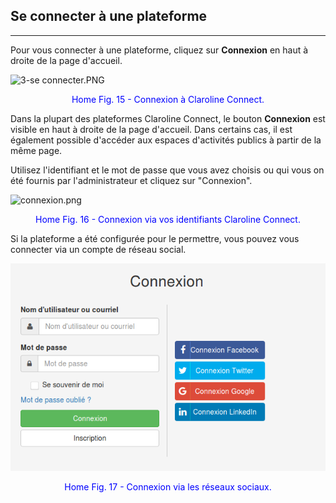 ## Se connecter à une plateforme

---

Pour vous connecter à une plateforme, cliquez sur **Connexion** en haut à droite de la page d'accueil.

![3-se connecter.PNG](http://www.claroline.net/uploads/custom/images/1516.png)

<p style="text-align: center; color: blue">Home Fig. 15 - Connexion à Claroline Connect.</p>

Dans la plupart des plateformes Claroline Connect, le bouton **Connexion** est visible en haut à droite de la page d'accueil. Dans certains cas, il est également possible d'accéder aux espaces d'activités publics à partir de la même page.

Utilisez l'identifiant et le mot de passe que vous avez choisis ou qui vous on été fournis par l'administrateur et cliquez sur "Connexion".

![connexion.png](http://www.claroline.net/uploads/custom/images/1846.png)

<p style="text-align: center; color: blue">Home Fig. 16 - Connexion via vos identifiants Claroline Connect.</p>

Si la plateforme a été configurée pour le permettre, vous pouvez vous connecter via un compte de réseau social.

![](images/connexion-reseaux-sociaux.png)

<p style="text-align: center; color: blue">Home Fig. 17 - Connexion via les réseaux sociaux.</p>

